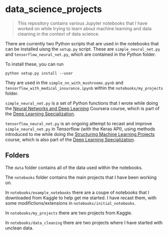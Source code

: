 # data_science_projects

>This repository contains various Jupyter notebooks that I have worked on while trying to learn about machine learning and data cleaning in the context of data science.

There are currently two Python scripts that are used in the notebooks that can be installed uisng the ```setup.py``` script. These are ```simple_neural_net.py``` and ```tensorflow_neural_net.py```, which are contained in the Python folder.

To install these, you can run
```
python setup.py install --user
```

They are used in the ```simple_nn_with_mushrooms.pynb``` and ```tensorflow_with_medical_insurance.ipynb``` within the ```notebooks/my_projects``` folder.

```simple_neural_net.py``` is a set of Python functions that I wrote while doing the [Neural Networks and Deep Learning](https://www.coursera.org/learn/neural-networks-deep-learning) Coursera course, which is part of the [Deep Learning Specialization](https://www.coursera.org/specializations/deep-learning).

```tensorflow_neural_net.py``` is an ongoing attempt to recast and improve ```simple_neural_net.py``` in Tensorflow (with the Keras API), using methods introduced to me while doing the [Structuring Machine Learning Projects](https://www.coursera.org/learn/machine-learning-projects?specialization=deep-learning) course, which is also part of the [Deep Learning Specialization](https://www.coursera.org/specializations/deep-learning).


## Folders

The ```data``` folder contains all of the data used within the notebooks.

The ```notebooks``` folder contains the main projects that I have been working on.

In ```notebooks/example_notebooks``` there are a coupe of notebooks that I downloaded from Kaggle to help get me started. I have recast them, with some modifictions/extensions in ```notebooks/initial_notebooks```.

In ```notebooks/my_projects``` there are two projects from Kaggle.

In ```notebooks/data_cleaning``` there are two projects where I have started with unclean data.
